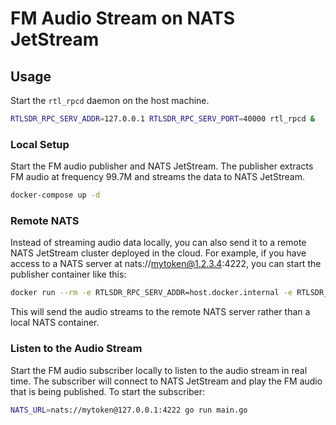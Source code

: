 # FM Audio Stream on NATS JetStream
## Usage
Start the `rtl_rpcd` daemon on the host machine.
```bash
RTLSDR_RPC_SERV_ADDR=127.0.0.1 RTLSDR_RPC_SERV_PORT=40000 rtl_rpcd &
```
### Local Setup
Start the FM audio publisher and NATS JetStream. The publisher extracts FM audio at frequency 99.7M and streams the data to NATS JetStream.
```bash
docker-compose up -d
```
### Remote NATS
Instead of streaming audio data locally, you can also send it to a remote NATS JetStream cluster deployed in the cloud. For example, if you have access to a NATS server at nats://mytoken@1.2.3.4:4222, you can start the publisher container like this:
```bash
docker run --rm -e RTLSDR_RPC_SERV_ADDR=host.docker.internal -e RTLSDR_RPC_SERV_PORT=40000 -e NATS_URL=nats://mytoken@1.2.3.4:4222 minghsu0107/rtlsdr-example-nats-client 99700000
```
This will send the audio streams to the remote NATS server rather than a local NATS container.
### Listen to the Audio Stream
Start the FM audio subscriber locally to listen to the audio stream in real time. The subscriber will connect to NATS JetStream and play the FM audio that is being published.
To start the subscriber:
```bash
NATS_URL=nats://mytoken@127.0.0.1:4222 go run main.go
```